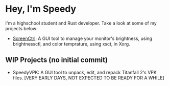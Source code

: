 # Hey, I'm Speedy
I'm a highschool student and Rust developer. Take a look at some of my projects below:
- [ScreenCtrl](https://github.com/JustASpeedrunner/ScreenCtrl): A GUI tool to manage your monitor's brightness, using brightnessctl, and color temprature, using xsct, in Xorg.

## WIP Projects (no initial commit)
- SpeedyVPK: A GUI tool to unpack, edit, and repack Titanfall 2's VPK files. [VERY EARLY DAYS, NOT EXPECTED TO BE READY FOR A WHILE]
